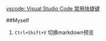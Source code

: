 [vscode: Visual Studio Code 常用快捷键 ](https://lzw.me/a/vscode-visual-studio-code-shortcut.html)

##Myself

1. `Ctrl+Shift+V` 切换markdown预览 